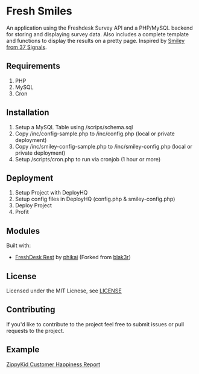 # Fresh Smiles

An application using the Freshdesk Survey API and a PHP/MySQL backend for storing and displaying survey data. Also includes a complete template and functions to display the results on a pretty page. Inspired by [Smiley from 37 Signals](http://smiley.37signals.com).

## Requirements
1. PHP
2. MySQL
3. Cron

## Installation
1. Setup a MySQL Table using /scrips/schema.sql
2. Copy /inc/config-sample.php to /inc/config.php (local or private deployment)
3. Copy /inc/smiley-config-sample.php to /inc/smiley-config.php (local or private deployment)
4. Setup /scripts/cron.php to run via cronjob (1 hour or more)

## Deployment
1. Setup Project with DeployHQ
2. Setup config files in DeployHQ (config.php & smiley-config.php)
3. Deploy Project
4. Profit

## Modules
Built with:
  - [FreshDesk Rest](https://github.com/phikai/freshdesk-rest) by [phikai](https://github.com/phikai) (Forked from [blak3r](https://github.com/blak3r/freshdesk-solutions))
  
## License
Licensed under the MIT Licnese, see [LICENSE](license)

## Contributing
If you'd like to contribute to the project feel free to submit issues or pull requests to the project.

## Example
[ZippyKid Customer Happiness Report](http://smiley.zippykid.com)
